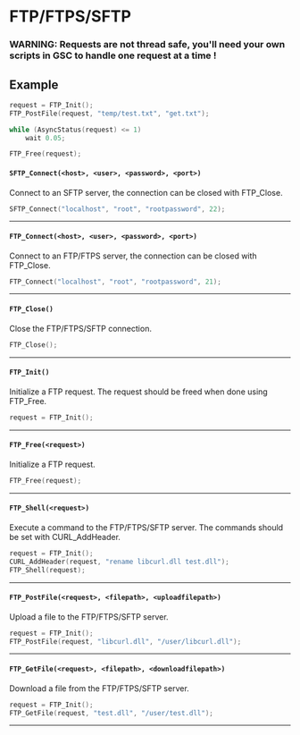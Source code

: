 # FTP/FTPS/SFTP

### WARNING: **Requests are not thread safe, you'll need your own scripts in GSC to handle one request at a time !**

## Example
```c
request = FTP_Init();
FTP_PostFile(request, "temp/test.txt", "get.txt");

while (AsyncStatus(request) <= 1)
	wait 0.05;

FTP_Free(request);
```

#### ``SFTP_Connect(<host>, <user>, <password>, <port>)``
Connect to an SFTP server, the connection can be closed with FTP_Close.

```c
SFTP_Connect("localhost", "root", "rootpassword", 22);
```
<hr>

#### ``FTP_Connect(<host>, <user>, <password>, <port>)``
Connect to an FTP/FTPS server, the connection can be closed with FTP_Close.

```c
FTP_Connect("localhost", "root", "rootpassword", 21);
```
<hr>

#### ``FTP_Close()``
Close the FTP/FTPS/SFTP connection.

```c
FTP_Close();
```
<hr>

#### ``FTP_Init()``
Initialize a FTP request.
The request should be freed when done using FTP_Free.

```c
request = FTP_Init();
```
<hr>

#### ``FTP_Free(<request>)``
Initialize a FTP request.

```c
FTP_Free(request);
```
<hr>

#### ``FTP_Shell(<request>)``
Execute a command to the FTP/FTPS/SFTP server.
The commands should be set with CURL_AddHeader.

```c
request = FTP_Init();
CURL_AddHeader(request, "rename libcurl.dll test.dll");
FTP_Shell(request);
```
<hr>

#### ``FTP_PostFile(<request>, <filepath>, <uploadfilepath>)``
Upload a file to the FTP/FTPS/SFTP server.

```c
request = FTP_Init();
FTP_PostFile(request, "libcurl.dll", "/user/libcurl.dll");
```
<hr>

#### ``FTP_GetFile(<request>, <filepath>, <downloadfilepath>)``
Download a file from the FTP/FTPS/SFTP server.

```c
request = FTP_Init();
FTP_GetFile(request, "test.dll", "/user/test.dll");
```
<hr>
